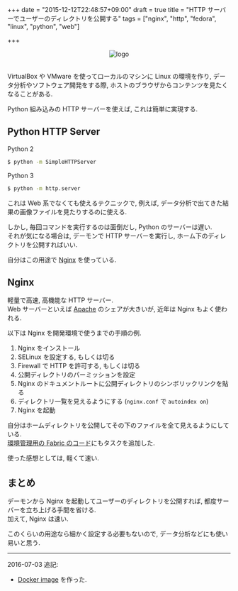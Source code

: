 +++
date = "2015-12-12T22:48:57+09:00"
draft = true
title = "HTTP サーバーでユーザーのディレクトリを公開する"
tags = ["nginx", "http", "fedora", "linux", "python", "web"]

+++

<div style="text-align: center;">
  <img src="../../images/nginx.png" alt="logo">
</div>
<br>

VirtualBox や VMware を使ってローカルのマシンに Linux の環境を作り, データ分析やソフトウェア開発をする際, ホストのブラウザからコンテンツを見たくなることがある.

Python 組み込みの HTTP サーバーを使えば, これは簡単に実現する.

Python HTTP Server
------------------

Python 2

```sh
$ python -m SimpleHTTPServer
```

Python 3

```sh
$ python -m http.server
```

これは Web 系でなくても使えるテクニックで, 例えば, データ分析で出てきた結果の画像ファイルを見たりするのに使える.

しかし, 毎回コマンドを実行するのは面倒だし, Python のサーバーは遅い.  
それが気になる場合は, デーモンで HTTP サーバーを実行し, ホーム下のディレクトリを公開すればいい.

自分はこの用途で [Nginx](http://nginx.org/) を使っている.

Nginx
-----

軽量で高速, 高機能な HTTP サーバー.  
Web サーバーといえば [Apache](https://httpd.apache.org/) のシェアが大きいが, 近年は Nginx もよく使われる.

以下は Nginx を開発環境で使うまでの手順の例.

1.  Nginx をインストール
2.  SELinux を設定する, もしくは切る
3.  Firewall で HTTP を許可する, もしくは切る
4.  公開ディレクトリのパーミッションを設定
5.  Nginx のドキュメントルートに公開ディレクトリのシンボリックリンクを貼る
6.  ディレクトリ一覧を見えるようにする (`nginx.conf` で `autoindex on`)
7.  Nginx を起動

自分はホームディレクトリを公開してその下のファイルを全て見えるようにしている.  
[環境管理用の Fabric のコード](https://github.com/dceoy/fabkit)にもタスクを追加した.

使った感想としては, 軽くて速い.

まとめ
------

デーモンから Nginx を起動してユーザーのディレクトリを公開すれば, 都度サーバーを立ち上げる手間を省ける.  
加えて, Nginx は速い.

このくらいの用途なら細かく設定する必要もないので, データ分析などにも使い易いと思う.

---

2016-07-03 追記:

- [Docker image](https://github.com/dceoy/docker-nginx-autoindex) を作った.


<script>
  amzn_assoc_default_search_key = "nginx";
</script>
